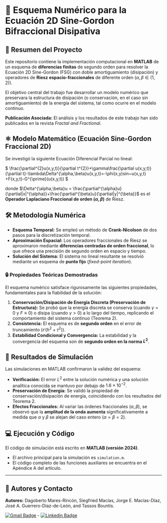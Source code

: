 # 🌊 Esquema Numérico para la Ecuación 2D Sine-Gordon Bifraccional Disipativa

## 🎯 Resumen del Proyecto

Este repositorio contiene la implementación computacional en **MATLAB** de un esquema de **diferencias finitas** de segundo orden para resolver la Ecuación 2D Sine-Gordon (FSG) con doble amortiguamiento (disipación) y operadores de **Riesz espacio-fraccionales** de diferente orden ($\alpha, \beta \in (1, 2)$).

El objetivo central del trabajo fue desarrollar un modelo numérico que preservara la estructura de disipación (o conservación, en el caso sin amortiguamiento) de la energía del sistema, tal como ocurre en el modelo continuo.

**Publicación Asociada:**
El análisis y los resultados de este trabajo han sido publicados en la revista *Fractal and Fractional*.

## ⚛️ Modelo Matemático (Ecuación Sine-Gordon Fraccional 2D)

Se investigó la siguiente Ecuación Diferencial Parcial no lineal:

$
\frac{\partial^{2}u(x,y,t)}{\partial t^{2}}+\gamma\frac{\partial u(x,y,t)}{\partial t}-\lambda\Delta^{\alpha,\beta}u(x,y,t)=-\phi(x,y)sin~u(x,y,t) +F(x,y,t)-G^{\prime}(u(x,y,t))
$

donde $\Delta^{\alpha,\beta}u = \frac{\partial^{\alpha}u}{\partial|x|^{\alpha}}+\frac{\partial^{\beta}u}{\partial|y|^{\beta}}$ es el **Operador Laplaciano Fraccional de orden $(\alpha, \beta)$** de Riesz.

## 🛠️ Metodología Numérica

* **Esquema Temporal:** Se empleó un método de **Crank-Nicolson** de dos pasos para la discretización temporal.
* **Aproximación Espacial:** Los operadores fraccionales de Riesz se aproximaron mediante **diferencias centradas de orden fraccional**, lo que ofrece una precisión de segundo orden en espacio y tiempo.
* **Solución del Sistema:** El sistema no lineal resultante se resolvió mediante un esquema de **punto fijo** (*fixed-point iteration*).

### 🔒 Propiedades Teóricas Demostradas

El esquema numérico satisface rigurosamente las siguientes propiedades, fundamentales para la fiabilidad de la solución:

1.  **Conservación/Disipación de Energía Discreta (Preservación de Estructura):** Se probó que la energía discreta se conserva (cuando $\gamma=0$ y $F \equiv 0$) o disipa (cuando $\gamma>0$) a lo largo del tiempo, replicando el comportamiento del sistema continuo (Teorema 2).
2.  **Consistencia:** El esquema es de **segundo orden** en el error de truncamiento ($\mathcal{O}(h^2 + \tau^2)$).
3.  **Estabilidad Condicional y Convergencia:** La estabilidad y la convergencia del esquema son de **segundo orden en la norma $L^2$**.

## 🧪 Resultados de Simulación

Las simulaciones en MATLAB confirmaron la validez del esquema:

* **Verificación:** El error $L^2$ entre la solución numérica y una solución analítica conocida se mantuvo por debajo de $1.6 \times 10^{-2}$.
* **Preservación de Energía:** Se validó la propiedad de conservación/disipación de energía, coincidiendo con los resultados del Teorema 2.
* **Efectos Fraccionales:** Al variar las órdenes fraccionales ($\alpha, \beta$), se observó que la **amplitud de la onda aumenta** significativamente a medida que $\alpha$ y $\beta$ se alejan del caso entero ($\alpha=\beta=2$).

## 💻 Ejecución y Código

El código de simulación está escrito en **MATLAB (versión 2024)**.

* El archivo principal para la simulación es `simulation.m`.
* El código completo de las funciones auxiliares se encuentra en el Apéndice A del artículo.

---

## 👥 Autores y Contacto

**Autores:**
Dagoberto Mares-Rincón, Siegfried Macías, Jorge E. Macías-Díaz, José A. Guerrero-Díaz-de-León, and Tassos Bountis.

[![Gmail Badge](https://img.shields.io/badge/-dagobertomares0@gmail.com-c14438?style=flat&logo=Gmail&logoColor=white&link=mailto:dagobertomares0@gmail.com)](mailto:dagobertomares0@gmail.com) - 
[![Linkedin Badge](https://img.shields.io/badge/-dagobertomares-0072b1?style=flat&logo=Linkedin&logoColor=white&link=https://www.linkedin.com/in/dagoberto-mares/)](https://www.linkedin.com/in/dagoberto-mares/)
